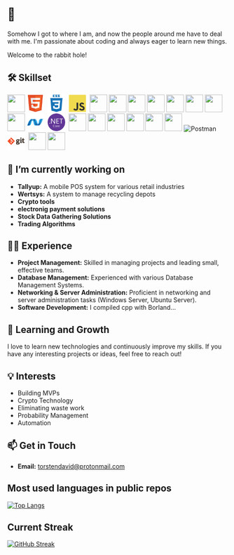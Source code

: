 
# 👋

Somehow I got to where I am, and now the people around me have to deal with me. 
I'm passionate about coding and always eager to learn new things.

Welcome to the rabbit hole!

## 🛠️ Skillset

<div>

 <img src="https://cdn.jsdelivr.net/gh/devicons/devicon@latest/icons/typescript/typescript-original.svg"  width="40" height="40"/>
 <img src="https://github.com/devicons/devicon/blob/master/icons/html5/html5-original.svg" title="HTML5" alt="HTML" width="40" height="40"/>&nbsp;
 <img src="https://github.com/devicons/devicon/blob/master/icons/css3/css3-plain-wordmark.svg"  title="CSS3" alt="CSS" width="40" height="40"/>&nbsp;
 <img src="https://github.com/devicons/devicon/blob/master/icons/javascript/javascript-original.svg" title="JavaScript" alt="JavaScript" width="40" height="40"/>&nbsp;
 <img src="https://cdn.jsdelivr.net/gh/devicons/devicon@latest/icons/go/go-original-wordmark.svg" width="40" height="40"/>
 <img src="https://cdn.jsdelivr.net/gh/devicons/devicon@latest/icons/python/python-original.svg" width="40" height="40"/>
 <img src="https://cdn.jsdelivr.net/gh/devicons/devicon@latest/icons/flask/flask-original-wordmark.svg" width="40" height="40"/>
 <img src="https://cdn.jsdelivr.net/gh/devicons/devicon@latest/icons/angular/angular-original.svg" width="40" height="40"/>
 <img src="https://cdn.jsdelivr.net/gh/devicons/devicon@latest/icons/vuejs/vuejs-original-wordmark.svg"  width="40" height="40"/>         
 <img src="https://cdn.jsdelivr.net/gh/devicons/devicon@latest/icons/nestjs/nestjs-original-wordmark.svg"  width="40" height="40" />
 <img src="https://cdn.jsdelivr.net/gh/devicons/devicon@latest/icons/visualbasic/visualbasic-original.svg" width="40" height="40"/>       
 <img src="https://cdn.jsdelivr.net/gh/devicons/devicon@latest/icons/cplusplus/cplusplus-original.svg" width="40" height="40"/>     
 <img src="https://github.com/devicons/devicon/blob/master/icons/dot-net/dot-net-original.svg" title="Dotnet" alt="Dotnet" width="40" height="40"/>&nbsp;
 <img src="https://github.com/devicons/devicon/blob/master/icons/dotnetcore/dotnetcore-original.svg" title=".NET Core" alt=".Net Core" width="40" height="40"/>&nbsp;
 <img src="https://cdn.jsdelivr.net/gh/devicons/devicon@latest/icons/microsoftsqlserver/microsoftsqlserver-original.svg" width="40" height="40"/>         
 <img src="https://cdn.jsdelivr.net/gh/devicons/devicon@latest/icons/postgresql/postgresql-original.svg" width="40" height="40"/>    
 <img src="https://cdn.jsdelivr.net/gh/devicons/devicon@latest/icons/firebase/firebase-original-wordmark.svg" width="40" height="40"/>
 <img src="https://cdn.jsdelivr.net/gh/devicons/devicon@latest/icons/linux/linux-original.svg" width="40" height="40"/>
 <img src="https://cdn.jsdelivr.net/gh/devicons/devicon@latest/icons/googlecloud/googlecloud-original-wordmark.svg" width="40" height="40"/>
 <img src="https://cdn.jsdelivr.net/gh/devicons/devicon@latest/icons/docker/docker-original-wordmark.svg" width="40" height="40"/>
 <img src="https://www.vectorlogo.zone/logos/getpostman/getpostman-icon.svg" title="Postman"  alt="Postman" width="40" height="40"/>&nbsp;
 <img src="https://github.com/devicons/devicon/blob/master/icons/git/git-original-wordmark.svg" title="Git" **alt="Git" width="40" height="40"/>&nbsp;
 <img src="https://cdn.jsdelivr.net/gh/devicons/devicon@latest/icons/bash/bash-original.svg" width="40" height="40"/>        
 <img src="https://cdn.jsdelivr.net/gh/devicons/devicon@latest/icons/powershell/powershell-original.svg" width="40" height="40" />
          
</div>

## 🔭 I’m currently working on
- **Tallyup:** A mobile POS system for various retail industries
- **Wertsys:** A system to manage recycling depots
- **Crypto tools**
- **electronig payment solutions**
- **Stock Data Gathering Solutions**
- **Trading Algorithms**

## 👨‍💼 Experience
- **Project Management:** Skilled in managing projects and leading small, effective teams.
- **Database Management:** Experienced with various Database Management Systems.
- **Networking & Server Administration:** Proficient in networking and server administration tasks (Windows Server, Ubuntu Server).
- **Software Development:** I compiled cpp with Borland...

## 🌱 Learning and Growth
I love to learn new technologies and continuously improve my skills. If you have any interesting projects or ideas, feel free to reach out!

## 💡 Interests
- Building MVPs
- Crypto Technology
- Eliminating waste work
- Probability Management
- Automation

## 📫 Get in Touch
- **Email:** torstendavid@protonmail.com

<!--
**fox-buddy/fox-buddy** is a ✨ _special_ ✨ repository because its `README.md` (this file) appears on your GitHub profile.

Here are some ideas to get you started:

- 🔭 I’m currently working on ...
- 🌱 I’m currently learning ...
- 👯 I’m looking to collaborate on ...
- 🤔 I’m looking for help with ...
- 💬 Ask me about ...
- 📫 How to reach me: ...
- 😄 Pronouns: ...
- ⚡ Fun fact: ...
-->

## Most used languages in public repos
[![Top Langs](https://github-readme-stats.vercel.app/api/top-langs/?username=fox-buddy&layout=compact&theme=vision-friendly-dark)](https://github.com/anuraghazra/github-readme-stats)

## Current Streak
<a href="https://git.io/streak-stats"><img src="https://github-readme-streak-stats.herokuapp.com?user=fox-buddy&theme=transparent" alt="GitHub Streak" /></a>
